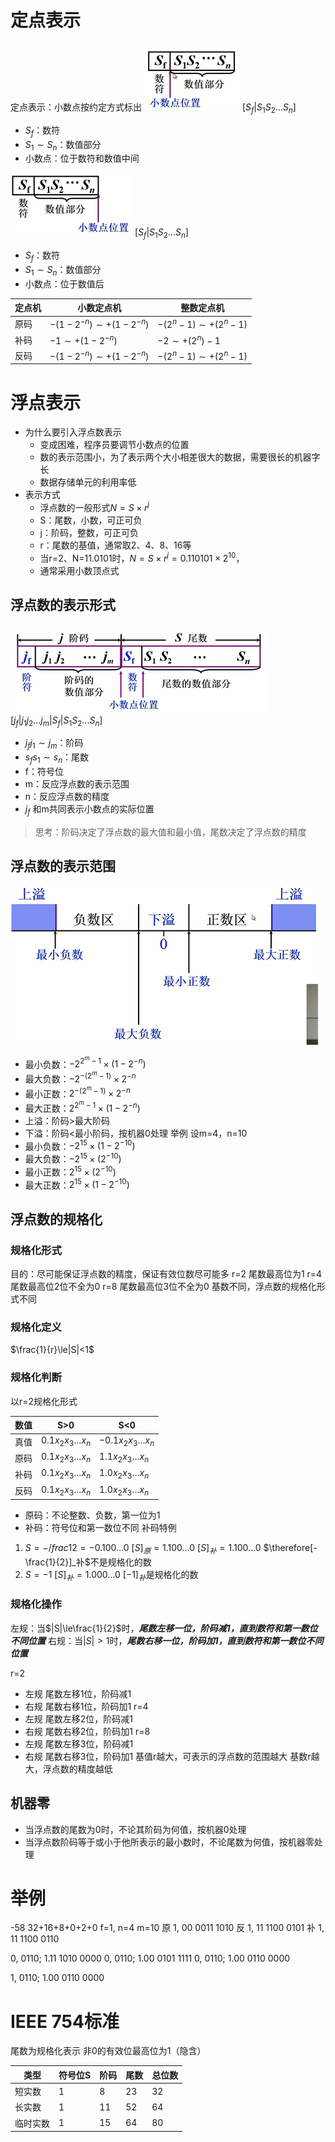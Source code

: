 # 定点表示
定点表示：小数点按约定方式标出
![6.2 img1](../../attachment/519123612258689.png)
$\left[S_f|S_1S_2...S_n\right]$
- $S_f$：数符
- $S_1\sim S_n$：数值部分
- 小数点：位于数符和数值中间

![6.2 img2](../../attachment/585424712246556.png)
$\left[S_f|S_1S_2...S_n\right]$
- $S_f$：数符
- $S_1\sim S_n$：数值部分
- 小数点：位于数值后

| 定点机 |           小数定点机           |        整数定点机        |
| ------ | ---------------------------- | ---------------------- |
| 原码   | $-(1-2^{-n})\sim+(1-2^{-n})$ | $-(2^n-1)\sim+(2^n-1)$ |
| 补码   | $-1\sim+(1-2^{-n})$          | $-2 \sim+(2^n)-1$      |
| 反码   | $-(1-2^{-n})\sim+(1-2^{-n})$ | $-(2^n-1)\sim+(2^n-1)$ |

# 浮点表示
- 为什么要引入浮点数表示
    - 变成困难，程序员要调节小数点的位置
    - 数的表示范围小，为了表示两个大小相差很大的数据，需要很长的机器字长
    - 数据存储单元的利用率低
- 表示方式
    - 浮点数的一般形式$N=S \times r^j$
    - S：尾数，小数，可正可负
    - j：阶码，整数，可正可负
    - r：尾数的基值，通常取2、4、8、16等
    - 当r=2、N=11.0101时，$N=S \times r^j=0.110101\times2^{10}$，
    - 通常采用小数顶点式
## 浮点数的表示形式
![6.2 img3](../../attachment/392810613269580.png)
$\left[j_f|j_1j_2...j_m|S_f|S_1S_2...S_n\right]$
- $j_fj_1\sim j_m$：阶码
- $s_fs_1\sim s_n$：尾数
- f：符号位
- m：反应浮点数的表示范围
- n：反应浮点数的精度
- $j_f$ 和m共同表示小数点的实际位置

> 思考：阶码决定了浮点数的最大值和最小值，尾数决定了浮点数的精度

## 浮点数的表示范围
![6.2 img4](../../attachment/153682413264686.png)
- 最小负数：$-2^{2^m-1}\times(1-2^{-n})$
- 最大负数：$-2^{-(2^m-1)}\times2^{-n}$
- 最小正数：$2^{-(2^m-1)}\times2^{-n}$
- 最大正数：$2^{2^m-1}\times(1-2^{-n})$
- 上溢：阶码>最大阶码
- 下溢：阶码<最小阶码，按机器0处理
举例
设m=4，n=10
- 最小负数：$-2^{15}\times(1-2^{-10})$
- 最大负数：$-2^{15}\times(2^{-10})$
- 最小正数：$2^{15}\times(2^{-10})$
- 最大正数：$2^{15}\times(1-2^{-10})$

## 浮点数的规格化
### 规格化形式
目的：尽可能保证浮点数的精度，保证有效位数尽可能多
r=2 尾数最高位为1
r=4 尾数最高位2位不全为0
r=8 尾数最高位3位不全为0
基数不同，浮点数的规格化形式不同
### 规格化定义
$\frac{1}{r}\le|S|<1$
### 规格化判断
以r=2规格化形式

| 数值 |         S>0          |          S<0          |
| ---- | -------------------- | --------------------- |
| 真值 | $0.1x_2x_3\dots x_n$ | $-0.1x_2x_3\dots x_n$ |
| 原码 | $0.1x_2x_3\dots x_n$ | $1.1x_2x_3\dots x_n$  |
| 补码 | $0.1x_2x_3\dots x_n$ | $1.0x_2x_3\dots x_n$  |
| 反码 | $0.1x_2x_3\dots x_n$ | $1.0x_2x_3\dots x_n$  |

- 原码：不论整数、负数，第一位为1
- 补码：符号位和第一数位不同
补码特例
1. $S=-/frac{1}{2}=-0.100\dots 0$
$[S]_原=1.100\dots 0$
$[S]_补=1.100\dots 0$
$\therefore[-\frac{1}{2}]_补$不是规格化的数
2. $S=-1$
$[S]_补=1.000\dots0$
$[-1]_补$是规格化的数

### 规格化操作
左规：当$|S|\le\frac{1}{2}$时，***尾数左移一位，阶码减1，直到数符和第一数位不同位置***
右规：当$|S|>1$时，***尾数右移一位，阶码加1，直到数符和第一数位不同位置***

r=2
- 左规 尾数左移1位，阶码减1
- 右规 尾数右移1位，阶码加1
r=4
- 左规 尾数左移2位，阶码减1
- 右规 尾数右移2位，阶码加1
r=8
- 左规 尾数左移3位，阶码减1
- 右规 尾数右移3位，阶码加1
基值r越大，可表示的浮点数的范围越大
基数r越大，浮点数的精度越低

## 机器零
- 当浮点数的尾数为0时，不论其阶码为何值，按机器0处理
- 当浮点数阶码等于或小于他所表示的最小数时，不论尾数为何值，按机器零处理

# 举例
-58
32+16+8+0+2+0
f=1, n=4 m=10
原 1, 00 0011 1010
反 1, 11 1100 0101
补 1, 11 1100 0110

0, 0110; 1.11 1010 0000
0, 0110; 1.00 0101 1111
0, 0110; 1.00 0110 0000

1, 0110; 1.00 0110 0000

# IEEE 754标准
尾数为规格化表示
非0的有效位最高位为1（隐含）

|   类型   | 符号位S | 阶码 | 尾数 | 总位数 |
| -------- | ------- | ---- | ---- | ------ |
| 短实数   | 1       | 8    | 23   | 32     |
| 长实数   | 1       | 11   | 52   | 64     |
| 临时实数 | 1       | 15   | 64   | 80     |






















